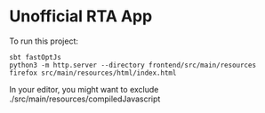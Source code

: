 # Unofficial RTA App

To run this project:

    sbt fastOptJs
    python3 -m http.server --directory frontend/src/main/resources
    firefox src/main/resources/html/index.html
    
In your editor, you might want to exclude ./src/main/resources/compiledJavascript
